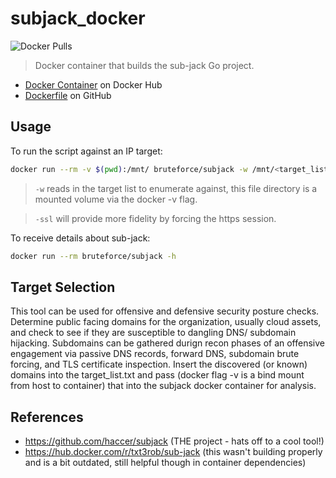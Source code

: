 # subjack_docker

![Docker Pulls](https://img.shields.io/docker/pulls/bruteforce/subjack.svg)

> Docker container that builds the sub-jack Go project.

- [Docker Container](https://hub.docker.com/r/bruteforce/subjack) on Docker Hub
- [Dockerfile](https://github.com/beerMT/subjack_docker/blob/main/subjack.Dockerfile) on GitHub

## Usage

To run the script against an IP target:
```bash
docker run --rm -v $(pwd):/mnt/ bruteforce/subjack -w /mnt/<target_list.txt> -ssl -v
```
> `-w` reads in the target list to enumerate against, this file directory is a mounted volume via the docker -v flag.

> `-ssl` will provide more fidelity by forcing the https session.

To receive details about sub-jack:
```bash
docker run --rm bruteforce/subjack -h
```

## Target Selection

This tool can be used for offensive and defensive security posture checks. Determine public facing domains for the organization, usually cloud assets, and check to see if they are susceptible to dangling DNS/ subdomain hijacking. Subdomains can be gathered durign recon phases of an offensive engagement via passive DNS records, forward DNS, subdomain brute forcing, and TLS certificate inspection. Insert the discovered (or known) domains into the target_list.txt and pass (docker flag -v is a bind mount from host to container) that into the subjack docker container for analysis.


## References
* https://github.com/haccer/subjack (THE project - hats off to a cool tool!)
* https://hub.docker.com/r/txt3rob/sub-jack (this wasn't building properly and is a bit outdated, still helpful though in container dependencies)
